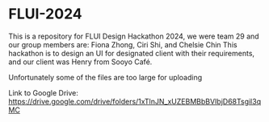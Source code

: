 # FLUI-2024
This is a repository for FLUI Design Hackathon 2024, we were team 29 and our group members are: Fiona Zhong, Ciri Shi, and Chelsie Chin
This hackathon is to design an UI for designated client with their requirements, and our client was Henry from Sooyo Café.

Unfortunately some of the files are too large for uploading

Link to Google Drive: https://drive.google.com/drive/folders/1xTlnJN_xUZEBMBbBVIbjD68Tsgil3qMC
